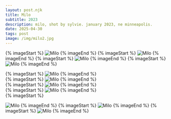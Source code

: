 ```yaml
---
layout: post.njk
title: Milo 
subtitle: 2023
description: milo, shot by sylvie. january 2023, ne minneapolis.
date: 2025-04-30
tags: post
image: /img/milo2.jpg
---
```

<div class="columns-1 sm:columns-2 md:columns-3 gap-4 space-y-4">
{% imageStart %}
<img class="w-full" src="/img/milo1.jpg" alt="Milo" />
{% imageEnd %}  
{% imageStart %}
<img class="w-full" src="/img/milo4.jpg" alt="Milo" />
{% imageEnd %}  
{% imageStart %}
<img class="w-full" src="/img/milo7.jpg" alt="Milo" />
{% imageEnd %}  
{% imageStart %}
<img class="w-full" src="/img/milo10.jpg" alt="Milo" />
{% imageEnd %}  

{% imageStart %}
<img class="w-full" src="/img/milo2.jpg" alt="Milo" />
{% imageEnd %}  
{% imageStart %}
<img class="w-full" src="/img/milo5.jpg" alt="Milo" />
{% imageEnd %}  
{% imageStart %}
<img class="w-full" src="/img/milo8.jpg" alt="Milo" />
{% imageEnd %}  
{% imageStart %}
<img class="w-full" src="/img/milo11.jpg" alt="Milo" />
{% imageEnd %}  
{% imageStart %}

<img class="w-full" src="/img/milo3.jpg" alt="Milo" />
{% imageEnd %}  
{% imageStart %}
<img class="w-full" src="/img/milo6.jpg" alt="Milo" />
{% imageEnd %}  
{% imageStart %}
<img class="w-full" src="/img/milo9.jpg" alt="Milo" />
{% imageEnd %}  
</div>